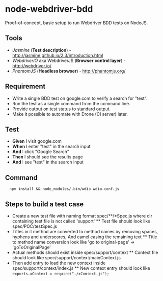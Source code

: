 # node-webdriver-bdd

Proof-of-concept, basic setup to run Webdriver BDD tests on NodeJS.

## Tools

* *Jasmine* (**Test description**) - http://jasmine.github.io/2.3/introduction.html
* *WebdriverIO* aka WebdriverJS (**Browser control layer**) - http://webdriver.io/
* *PhantomJS* (**Headless browser**) - http://phantomjs.org/

## Requirement

* Write a single BDD test on google.com to verify a search for "test".
* Run the test as a single command from the command line.
* Provide output on test status to standard output.
* Make it possible to automate with Drone (CI server) later.

## Test

* **Given** I visit google.com
* **When** I enter "test" in the search input
* **And** I click "Google Search"
* **Then** I should see the results page
* **And** I see "test" in the search input

## Command

```
  npm install && node_modules/.bin/wdio wdio.conf.js
```

## Steps to build a test case

* Create a new test file with naming format spec/**/*Spec.js where dir containing test file is not called 'support'
** Test file should look like spec/POC/testSpec.js
* Titles in it method are converted to method names by removing spaces, hyphens and underscores, And camel casing the remaining text
** Title to method name conversion look like 'go to original-page' -> 'goToOriginalPage'
* Actual methods should exist inside spec/support/context 
** Context file should look like spec/support/context/mainContext.js
* Then add entry to load the new context inside spec/support/context/index.js
** New context entry should look like `exports.xContext = require("./xContext.js");`
